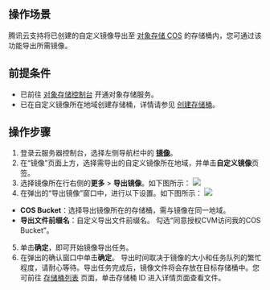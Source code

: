 ## 操作场景
腾讯云支持将已创建的自定义镜像导出至 [对象存储 COS](https://cloud.tencent.com/document/product/436/6222) 的存储桶内，您可通过该功能导出所需镜像。

## 前提条件
- 已前往 [对象存储控制台](https://console.cloud.tencent.com/cos) 开通对象存储服务。
- 已在自定义镜像所在地域创建存储桶，详情请参见 [创建存储桶](https://cloud.tencent.com/document/product/436/13309)。


## 操作步骤
1. 登录云服务器控制台，选择左侧导航栏中的 **[镜像](https://console.cloud.tencent.com/cvm/image)**。
2. 在“镜像”页面上方，选择需导出的自定义镜像所在地域，并单击**自定义镜像**页签。
3. 选择镜像所在行右侧的**更多** > **导出镜像**。如下图所示：
![](https://qcloudimg.tencent-cloud.cn/raw/ad0e2e565d391c2b4b02540fe23f1135.png)
4. 在弹出的“导出镜像”窗口中，进行以下设置。如下图所示：
![](https://qcloudimg.tencent-cloud.cn/raw/ba7b9277c188fe9c540da145c0299c28.png)
 - **COS Bucket**：选择导出镜像所在的存储桶，需与镜像在同一地域。
 - **导出文件前缀名**：自定义导出文件前缀名。
 勾选“同意授权CVM访问我的COS Bucket”。
5. 单击**确定**，即可开始镜像导出任务。
6. 在弹出的确认窗口中单击**确定**。
导出时间取决于镜像的大小和任务队列的繁忙程度，请耐心等待。导出任务完成后，镜像文件将会存放在目标存储桶中。您可前往 [存储桶列表](https://console.cloud.tencent.com/cos/bucket) 页面，单击存储桶 ID 进入详情页面查看文件。
